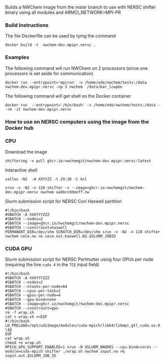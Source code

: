 
Builds a NWChem image from the mster branch to use with NERSC shifter  binary using all modules and ARMCI_NETWORK=MPI-PR

### Build Instructions

The file Dockerfile can be used by tying the command
```
docker build -t  nwchem-dev.mpipr.nersc .
```

### Examples

The following command will run NWChem on 2 processors  (since one processors is set aside for communication)
```
docker run --entrypoint='mpirun' -v /home/edo/nwchem/tests:/data nwchem-dev.mpipr.nersc -np 3 nwchem  /data/bar_lcwpbe
```


The following command will get shell on the Docker container
```
docker run  --entrypoint='/bin/bash' -v /home/edo/nwchem/tests:/data --rm -it nwchem-dev.mpipr.nersc
```

### How to use on NERSC computers using the image from the Docker hub

### CPU

Download the image  
```
shifterimg -v pull ghcr.io:nwchemgit/nwchem-dev.mpipr.nersc:latest
```
Interactive shell  

```
salloc -N2  -A XXYYZZ -t 29:30 -C knl

srun -v -N2 -n 128 shifter -v --image=ghcr.io:nwchemgit/nwchem-dev.mpipr.nersc nwchem aabbccddeeff.nw
```
Slurm submission script  for NERSC Cori Haswell partition
```
#!/bin/bash
#SBATCH -A XXXYYYZZZ
#SBATCH --nodes=2
#SBATCH --image=ghcr.io/nwchemgit/nwchem-dev.mpipr.nersc
#SBATCH --constraint=haswell
PERMANENT_DIR=/dev/shm SCRATCH_DIR=/dev/shm srun -v -N2 -n 128 shifter nwchem cece.nw >& cece.out.haswell.N2.$SLURM_JOBID
```

### CUDA GPU

Slurm submission script  for NERSC Perlmutter using four GPUs per node (requiring the line `cuda 4` in the `TCE` input field)

```
#!/bin/bash
#SBATCH -A XXXYYYZZZ
#SBATCH --nodes=2
#SBATCH --ntasks-per-node=64
#SBATCH --cpus-per-task=2
#SBATCH --gpus-per-node=4                                                                 
#SBATCH --gpu-bind=none 
#SBATCH --image=ghcr.io/nwchemgit/nwchem-dev.mpipr.nersc
#SBATCH --constraint=gpu
rm -f wrap.sh
cat > wrap.sh <<EOF
#!/bin/bash
LD_PRELOAD=/opt/udiImage/modules/cuda-mpich/lib64/libmpi_gtl_cuda.so.0 \$@
EOF
cat wrap.sh
chmod +x wrap.sh
MPICH_GPU_SUPPORT_ENABLED=1 srun -N $SLURM_NNODES --cpu-bind=cores --module=cuda-mpich shifter ./wrap.sh nwchem input.nw >& input.out.$SLURM_JOB_ID
```
